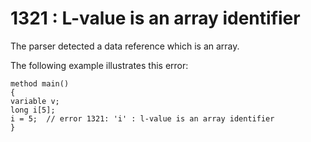 # 1321 : L-value is an array identifier

The parser detected a data reference which is an array.

&#x20;

The following example illustrates this error:

```
method main()
{
variable v;
long i[5];
i = 5;  // error 1321: 'i' : l-value is an array identifier
} 
```

